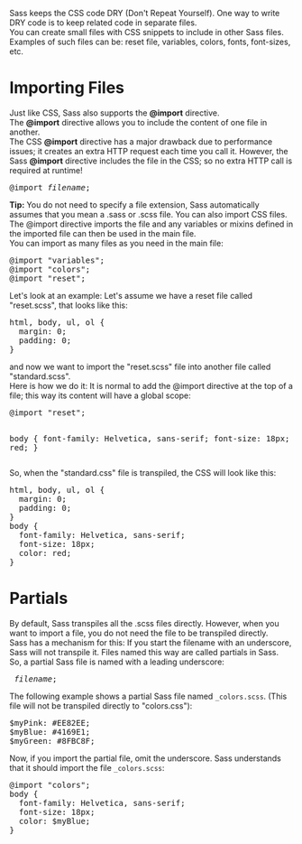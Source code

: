 Sass keeps the CSS code DRY (Don't Repeat Yourself). One way to write DRY code is to keep related code in separate files.
<br>
You can create small files with CSS snippets to include in other Sass files. Examples of such files can be: reset file, variables, colors, fonts, font-sizes, etc.
<h1>Importing Files</h1>
Just like CSS, Sass also supports the <b>@import</b> directive.
<br>
The <b>@import</b> directive allows you to include the content of one file in another.
<br>
The CSS <b>@import</b> directive has a major drawback due to performance issues; it creates an extra HTTP request each time you call it. However, the Sass <b>@import</b> directive includes the file in the CSS; so no extra HTTP call is required at runtime!
<pre>@import <i>filename</i>;</pre>
<b>Tip:</b> You do not need to specify a file extension, Sass automatically assumes that you mean a .sass or .scss file. You can also import CSS files. The @import directive imports the file and any variables or mixins defined in the imported file can then be used in the main file.
<br>
You can import as many files as you need in the main file:
<pre>
@import "variables";
@import "colors";
@import "reset";
</pre>
Let's look at an example: Let's assume we have a reset file called "reset.scss", that looks like this:
<pre>
html, body, ul, ol {
  margin: 0;
  padding: 0;
}
</pre>
and now we want to import the "reset.scss" file into another file called "standard.scss".
<br>
Here is how we do it: It is normal to add the @import directive at the top of a file; this way its content will have a global scope:
<pre>
@import "reset";

body {
  font-family: Helvetica, sans-serif;
  font-size: 18px;
  color: red;
}
</pre>
So, when the "standard.css" file is transpiled, the CSS will look like this:
<pre>
html, body, ul, ol {
  margin: 0;
  padding: 0;
}
body {
  font-family: Helvetica, sans-serif;
  font-size: 18px;
  color: red;
}
</pre>
<h1>Partials</h1>
By default, Sass transpiles all the .scss files directly. However, when you want to import a file, you do not need the file to be transpiled directly.
<br>
Sass has a mechanism for this: If you start the filename with an underscore, Sass will not transpile it. Files named this way are called partials in Sass.
<br>
So, a partial Sass file is named with a leading underscore:
<pre>_<i>filename</i>;</pre>
The following example shows a partial Sass file named <code>_colors.scss</code>. (This file will not be transpiled directly to "colors.css"):
<pre>
$myPink: #EE82EE;
$myBlue: #4169E1;
$myGreen: #8FBC8F;
</pre>
Now, if you import the partial file, omit the underscore. Sass understands that it should import the file <code>_colors.scss</code>:
<pre>
@import "colors";
body {
  font-family: Helvetica, sans-serif;
  font-size: 18px;
  color: $myBlue;
}
</pre>

